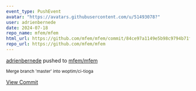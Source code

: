 ```yaml
---
event_type: PushEvent
avatar: "https://avatars.githubusercontent.com/u/51493078?"
user: adrienbernede
date: 2024-07-18
repo_name: mfem/mfem
html_url: https://github.com/mfem/mfem/commit/84ce97a1149e5b98c9794b71f270b65bf67051d5
repo_url: https://github.com/mfem/mfem
---
```


<a href='https://github.com/adrienbernede' target='_blank'>adrienbernede</a> pushed to <a href='https://github.com/mfem/mfem' target='_blank'>mfem/mfem</a>

<small>Merge branch 'master' into woptim/ci-tioga</small>

<a href='https://github.com/mfem/mfem/commit/84ce97a1149e5b98c9794b71f270b65bf67051d5' target='_blank'>View Commit</a>